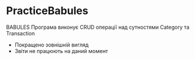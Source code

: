 # PracticeBabules
BABULES
Програма виконує CRUD операції над сутностями Category та Transaction
- Покращено зовнішній вигляд
- Звіти не працюють на даний момент

